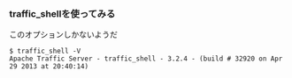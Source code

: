 ### traffic_shellを使ってみる
このオプションしかないようだ
```
$ traffic_shell -V
Apache Traffic Server - traffic_shell - 3.2.4 - (build # 32920 on Apr 29 2013 at 20:40:14)
```
